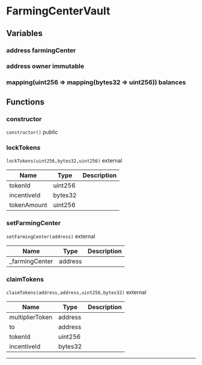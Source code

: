 

# FarmingCenterVault






## Variables
### address farmingCenter 



### address owner immutable



### mapping(uint256 &#x3D;&gt; mapping(bytes32 &#x3D;&gt; uint256)) balances 




## Functions
### constructor


`constructor()`  public







### lockTokens


`lockTokens(uint256,bytes32,uint256)`  external





| Name | Type | Description |
| ---- | ---- | ----------- |
| tokenId | uint256 |  |
| incentiveId | bytes32 |  |
| tokenAmount | uint256 |  |


### setFarmingCenter


`setFarmingCenter(address)`  external





| Name | Type | Description |
| ---- | ---- | ----------- |
| _farmingCenter | address |  |


### claimTokens


`claimTokens(address,address,uint256,bytes32)`  external





| Name | Type | Description |
| ---- | ---- | ----------- |
| multiplierToken | address |  |
| to | address |  |
| tokenId | uint256 |  |
| incentiveId | bytes32 |  |




---


